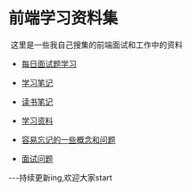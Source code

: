  #  前端学习资料集 #

  这里是一些我自己搜集的前端面试和工作中的资料
  
- [每日面试题学习](//github.com/LuoShengMen/StudyNotes/tree/master/DailyQuestion)

- [学习笔记](//github.com/LuoShengMen/StudyNotes/tree/master/studyNotes)

- [读书笔记](//github.com/LuoShengMen/StudyNotes/tree/master/readNotes)

- [学习资料](//github.com/LuoShengMen/StudyNotes/tree/master/learningMaterials/data.md)

- [容易忘记的一些概念和问题](//github.com/LuoShengMen/StudyNotes/blob/master/forgetQuestions/Questions.md)

- [面试问题](//github.com/LuoShengMen/StudyNotes/blob/master/InterviewQuestions/InterviewQuestions.md)


---持续更新ing,欢迎大家start
